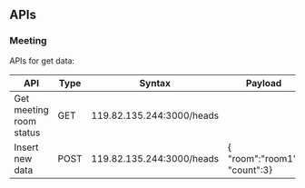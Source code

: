 
## APIs
### Meeting
APIs for get data:

|  API  | Type | Syntax |Payload
| ------ | ------ | ------| ------|
| Get meeting room status | GET |119.82.135.244:3000/heads|
| Insert new data | POST | 119.82.135.244:3000/heads|{	"room":"room1",	"count":3}


